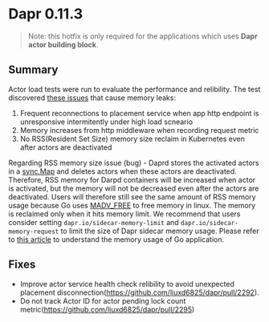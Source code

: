 
# Dapr 0.11.3

> Note: this hotfix is only required for the applications which uses **Dapr actor building block**.

## Summary

Actor load tests were run to evaluate the performance and relibility. The test discovered [these issues](https://github.com/liuxd6825/dapr/issues/2093) that cause memory leaks:

1. Frequent reconnections to placement service when app http endpoint is unresponsive intermitently under high load scneario
2. Memory increases from http middleware when recording request metric
3. No RSS(Resident Set Size) memory size reclaim in Kubernetes even after actors are deactivated

Regarding RSS memory size issue (bug) - Daprd stores the activated actors in a [sync.Map](https://golang.org/pkg/sync/#Map) and deletes actors when these actors are deactivated. Therefore, RSS memory for Darpd containers will be increased when actor is activated, but the memory will not be decreased even after the actors are deactivated. Users will therefore  still see the same amount of RSS memory usage because Go uses [MADV_FREE](https://github.com/golang/go/issues/23687) to free memory in linux. The memory is reclaimed only when it hits memory limit. We recommend that users consider setting `dapr.io/sidecar-memory-limit` and `dapr.io/sidecar-memory-request` to limit the size of Dapr sidecar memory usage. Please refer to [this article](https://www.bwplotka.dev/2019/golang-memory-monitoring/) to understand the memory usage of Go application.


## Fixes

* Improve actor service health check relibility to avoid unexpected placement disconnection(https://github.com/liuxd6825/dapr/pull/2292).
* Do not track Actor ID for actor pending lock count metric(https://github.com/liuxd6825/dapr/pull/2295)
